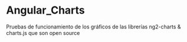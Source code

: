 # Angular_Charts
Pruebas de funcionamiento de los gráficos de las librerías ng2-charts &amp; charts.js que son open source
